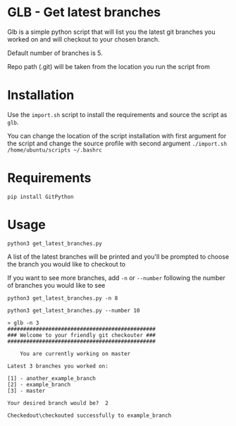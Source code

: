 # GLB - Get latest branches
Glb is a simple python script that will list you the latest git branches you worked on and will checkout to your chosen branch.

Default number of branches is 5.

Repo path (.git) will be taken from the location you run the script from

# Installation
Use the `import.sh` script to install the requirements and source the script as `glb`.

You can change the location of the script installation with first argument for the script and change the source profile with second argument
`./import.sh /home/ubuntu/scripts ~/.bashrc`

# Requirements
`pip install GitPython`

# Usage
`python3 get_latest_branches.py`


A list of the latest branches will be printed and you'll be prompted to choose the branch you would like to checkout to

If you want to see more branches,  add `-n` or `--number` following the number of branches you would like to see

`python3 get_latest_branches.py -n 8`

`python3 get_latest_branches.py --number 10`



```
» glb -n 3               
###############################################
### Welcome to your friendly git checkouter ###
###############################################
    
    You are currently working on master

Latest 3 branches you worked on:

[1] - another_example_branch
[2] - example_branch
[3] - master

Your desired branch would be?  2

Checkedout\checkouted successfully to example_branch
```
